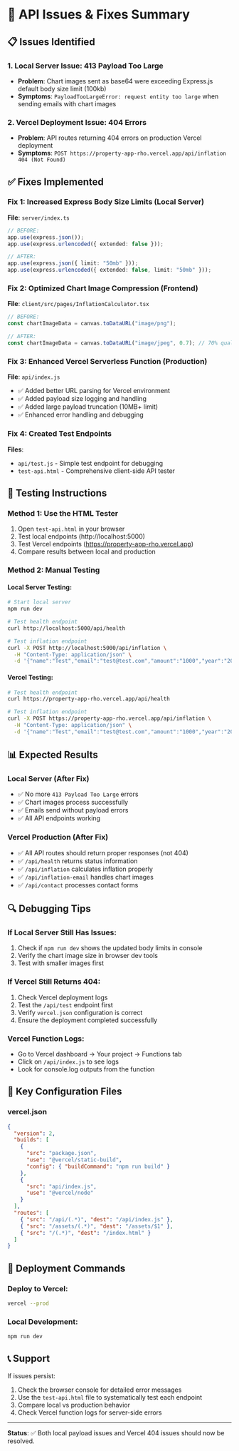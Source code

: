 # 🔧 API Issues & Fixes Summary

## 📋 Issues Identified

### 1. **Local Server Issue: 413 Payload Too Large**

- **Problem**: Chart images sent as base64 were exceeding Express.js default body size limit (100kb)
- **Symptoms**: `PayloadTooLargeError: request entity too large` when sending emails with chart images

### 2. **Vercel Deployment Issue: 404 Errors**

- **Problem**: API routes returning 404 errors on production Vercel deployment
- **Symptoms**: `POST https://property-app-rho.vercel.app/api/inflation 404 (Not Found)`

## ✅ Fixes Implemented

### **Fix 1: Increased Express Body Size Limits (Local Server)**

**File**: `server/index.ts`

```typescript
// BEFORE:
app.use(express.json());
app.use(express.urlencoded({ extended: false }));

// AFTER:
app.use(express.json({ limit: "50mb" }));
app.use(express.urlencoded({ extended: false, limit: "50mb" }));
```

### **Fix 2: Optimized Chart Image Compression (Frontend)**

**File**: `client/src/pages/InflationCalculator.tsx`

```typescript
// BEFORE:
const chartImageData = canvas.toDataURL("image/png");

// AFTER:
const chartImageData = canvas.toDataURL("image/jpeg", 0.7); // 70% quality JPEG
```

### **Fix 3: Enhanced Vercel Serverless Function (Production)**

**File**: `api/index.js`

- ✅ Added better URL parsing for Vercel environment
- ✅ Added payload size logging and handling
- ✅ Added large payload truncation (10MB+ limit)
- ✅ Enhanced error handling and debugging

### **Fix 4: Created Test Endpoints**

**Files**:

- `api/test.js` - Simple test endpoint for debugging
- `test-api.html` - Comprehensive client-side API tester

## 🧪 Testing Instructions

### **Method 1: Use the HTML Tester**

1. Open `test-api.html` in your browser
2. Test local endpoints (http://localhost:5000)
3. Test Vercel endpoints (https://property-app-rho.vercel.app)
4. Compare results between local and production

### **Method 2: Manual Testing**

#### **Local Server Testing:**

```bash
# Start local server
npm run dev

# Test health endpoint
curl http://localhost:5000/api/health

# Test inflation endpoint
curl -X POST http://localhost:5000/api/inflation \
  -H "Content-Type: application/json" \
  -d '{"name":"Test","email":"test@test.com","amount":"1000","year":"2020","month":"1"}'
```

#### **Vercel Testing:**

```bash
# Test health endpoint
curl https://property-app-rho.vercel.app/api/health

# Test inflation endpoint
curl -X POST https://property-app-rho.vercel.app/api/inflation \
  -H "Content-Type: application/json" \
  -d '{"name":"Test","email":"test@test.com","amount":"1000","year":"2020","month":"1"}'
```

## 📊 Expected Results

### **Local Server (After Fix)**

- ✅ No more `413 Payload Too Large` errors
- ✅ Chart images process successfully
- ✅ Emails send without payload errors
- ✅ All API endpoints working

### **Vercel Production (After Fix)**

- ✅ All API routes should return proper responses (not 404)
- ✅ `/api/health` returns status information
- ✅ `/api/inflation` calculates inflation properly
- ✅ `/api/inflation-email` handles chart images
- ✅ `/api/contact` processes contact forms

## 🔍 Debugging Tips

### **If Local Server Still Has Issues:**

1. Check if `npm run dev` shows the updated body limits in console
2. Verify the chart image size in browser dev tools
3. Test with smaller images first

### **If Vercel Still Returns 404:**

1. Check Vercel deployment logs
2. Test the `/api/test` endpoint first
3. Verify `vercel.json` configuration is correct
4. Ensure the deployment completed successfully

### **Vercel Function Logs:**

- Go to Vercel dashboard → Your project → Functions tab
- Click on `/api/index.js` to see logs
- Look for console.log outputs from the function

## 📝 Key Configuration Files

### **vercel.json**

```json
{
  "version": 2,
  "builds": [
    {
      "src": "package.json",
      "use": "@vercel/static-build",
      "config": { "buildCommand": "npm run build" }
    },
    {
      "src": "api/index.js",
      "use": "@vercel/node"
    }
  ],
  "routes": [
    { "src": "/api/(.*)", "dest": "/api/index.js" },
    { "src": "/assets/(.*)", "dest": "/assets/$1" },
    { "src": "/(.*)", "dest": "/index.html" }
  ]
}
```

## 🚀 Deployment Commands

### **Deploy to Vercel:**

```bash
vercel --prod
```

### **Local Development:**

```bash
npm run dev
```

## 📞 Support

If issues persist:

1. Check the browser console for detailed error messages
2. Use the `test-api.html` file to systematically test each endpoint
3. Compare local vs production behavior
4. Check Vercel function logs for server-side errors

---

**Status**: ✅ Both local payload issues and Vercel 404 issues should now be resolved.
